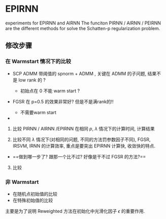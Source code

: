 # EPIRNN
experiments for EPIRNN and AIRNN
The funciton PIRNN / AIRNN / PEIRNN are the different methods for solve the Schatten-p regularization problem.  

## 修改步骤
### 在 Warmstart 情况下的比较

- SCP ADMM 带阈值的 spnorm + ADMM , 关键在  ADMM 的子问题, 结果不是 low rank 的 ? 
  - 初始点在 0 不能 warm start ?

- FGSR 在 p=0.5 的效果非常好? 但是不是满rank的!! 
  - 不需要warm start

- 


1. 比较 PIRNN / AIRNN /EPIRNN 在相同 $p$, $\lambda$ 情况下的计算时间, 计算结果

2. 比较不同 $\lambda$ 情况下(对相同的问题, 不同的方法罚参数因子不同), FGSR, IRSVM, IRNN 的计算效率, 重点是要突出 EPIRNN 计算快, 收敛快的特点.
  - ==做到哪一步了? 跟那一个比不过? 好像是干不过 FGSR 的方法?==

3. 比较 


### 非 Warmstart
- 在随机点初始值的比较 
- 在特殊初始值的比较

主要是为了说明 Reweighted 方法在初始化中光滑化因子 $\epsilon$ 的重要作用.
